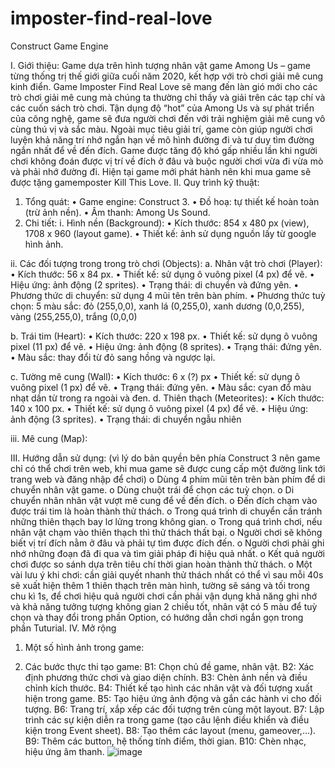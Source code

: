 # imposter-find-real-love
Construct Game Engine

I.	Giới thiệu: 
Game dựa trên hình tượng nhân vật game Among Us – game từng thống trị thế giới giữa cuối năm 2020, kết hợp với trò chơi giải mê cung kinh điển.  Game Imposter Find Real Love sẽ mang đến làn gió mới cho các trò chơi giải mê cung mà chúng ta thường chỉ thấy và giải trên các tạp chí và các cuốn sách trò chơi. Tận dụng độ “hot” của Among Us và sự phát triển của công nghệ, game sẽ đưa người chơi đến với trải nghiệm giải mê cung vô cùng thú vị và sắc màu. Ngoài mục tiêu giải trí, game còn giúp người chơi luyện khả năng trí nhớ ngắn hạn về mô hình đường đi và tư duy tìm đường ngắn nhất để về đến đích. Game được tăng độ khó gấp nhiều lần khi người chơi không đoán được vị trí về đích ở đâu và buộc người chơi vừa đi vừa mò và phải nhớ đường đi. Hiện tại game mới phát hành nên khi mua game sẽ được tặng gamemposter Kill This Love.
II.	Quy trình kỹ thuật: 
1.	Tổng quát:
•	Game engine: Construct 3.
•	Đồ hoạ: tự thiết kế hoàn toàn (trừ ảnh nền).
•	Âm thanh: Among Us Sound.
2.	Chi tiết: 
i.	Hình nền (Background):
•	Kích thước: 854 x 480 px (view), 1708 x 960 (layout game).
•	Thiết kế: ảnh sử dụng nguồn lấy từ google hình ảnh.
























ii.	Các đối tượng trong trong trò chơi (Objects):
a.	Nhân vật trò chơi (Player):
•	Kích thước: 56 x 84 px.
•	Thiết kế: sử dụng ô vuông pixel (4 px) để vẽ.
•	Hiệu ứng: ảnh động (2 sprites).
•	Trạng thái: di chuyển và đứng yên.
•	Phương thức di chuyển: sử dụng 4 mũi tên trên bàn phím.
•	Phương thức tuỳ chọn: 5 màu sắc: đỏ (255,0,0), xanh lá (0,255,0), xanh dương (0,0,255), vàng (255,255,0), trắng (0,0,0)













b.	Trái tim (Heart):
•	Kích thước: 220 x 198 px.
•	Thiết kế: sử dụng ô vuông pixel (11 px) để vẽ.
•	Hiệu ứng: ảnh động (8 sprites).
•	Trạng thái: đứng yên.
•	Màu sắc: thay đổi từ đỏ sang hồng và ngược lại.










c.	Tường mê cung (Wall):
•	Kích thước: 6 x (?) px
•	Thiết kế: sử dụng ô vuông pixel (1 px) để vẽ.
•	Trạng thái: đứng yên.
•	Màu sắc: cyan đổ màu nhạt dần từ trong ra ngoài và đen.
d.	Thiên thạch (Meteorites):
•	Kích thước: 140 x 100 px.
•	Thiết kế: sử dụng ô vuông pixel (4 px) để vẽ.
•	Hiệu ứng: ảnh động (3 sprites).
•	Trạng thái: di chuyển ngẫu nhiên






iii.	Mê cung (Map): 
















III.	Hướng dẫn sử dụng: 
(vì lý do bản quyền bên phía Construct 3 nên game chỉ có thể chơi trên web, khi mua game sẽ được cung cấp một đường link tới trang web và đăng nhập để chơi)
o	Dùng 4 phím mũi tên trên bàn phím để di chuyển nhân vật game.
o	Dùng chuột trái để chọn các tuỳ chọn.
o	Di chuyển nhân nhân vật vượt mê cung để về đến đích.
o	Đến đích chạm vào được trái tim là hoàn thành thử thách.
o	Trong quá trình di chuyển cần tránh những thiên thạch bay lơ lửng trong không gian.
o	Trong quá trình chơi, nếu nhân vật chạm vào thiên thạch thì thử thách thất bại.
o	Người chơi sẽ không biết vị trí đích nằm ở đâu và phải tự tìm được đích đến.
o	Người chơi phải ghi nhớ những đoạn đã đi qua và tìm giải pháp đi hiệu quả nhất.
o	Kết quả người chơi được so sánh dựa trên tiêu chí thời gian hoàn thành thử thách.
o	Một vài lưu ý khi chơi: cần giải quyết nhanh thử thách nhất có thể vì sau mỗi 40s sẽ xuất hiện thêm 1 thiên thạch trên màn hình, tường sẽ sáng và tối trong chu kì 1s, để chơi hiệu quả người chơi cần phải vận dụng khả năng ghi nhớ và khả năng tưởng tượng không gian 2 chiều tốt, nhân vật có 5 màu để tuỳ chọn và thay đổi trong phần Option, có hướng dẫn chơi ngắn gọn trong phần Tuturial.
IV.	Mở rộng
1.	Một số hình ảnh trong game:

 


 

 

 


 

 

 
2.	Các bước thực thi tạo game:
B1:	Chọn chủ đề game, nhân vật.
B2:	Xác định phương thức chơi và giao diện chính.
B3:	Chèn ảnh nền và điều chỉnh kích thước.
B4:	Thiết kế tạo hình các nhân vật và đối tượng xuất hiện trong game.
B5:	Tạo hiệu ứng ảnh động và gắn các hành vi cho đối tượng.
B6:	Trang trí, xắp xếp các đối tượng trên cùng một layout.
B7:	Lập trình các sự kiện diễn ra trong game (tạo câu lệnh điều khiển và điều kiện trong Event sheet).
B8:	Tạo thêm các layout (menu, gameover,…).
B9:	Thêm các button, hệ thống tính điểm, thời gian.
B10:	Chèn nhạc, hiệu ứng âm thanh.
![image](https://user-images.githubusercontent.com/73958860/187152554-811ec4a7-32e8-4d43-a9fb-0eabb0dd5097.png)
